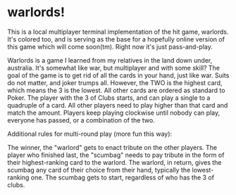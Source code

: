 # warlords! 
This is a local multiplayer terminal implementation of the hit game, warlords. It's colored too, and is serving as the base for a hopefully online version of this game which will come soon(tm). Right now it's just pass-and-play. 

Warlords is a game I learned from my relatives in the land down under, australia. It's somewhat like war, but multiplayer and with some skill?
The goal of the game is to get rid of all the cards in your hand, just like war. Suits do not matter, and joker trumps all. However, the TWO is the highest card, which means the 3 is the lowest. All other cards are ordered as standard to Poker.  The player with the 3 of Clubs starts, and can play a single to a quadruple of a card. All other players need to play higher than that card and match the amount. Players keep playing clockwise until nobody can play, everyone has passed, or a combination of the two. 

Additional rules for multi-round play (more fun this way):

The winner, the "warlord" gets to enact tribute on the other players. The player who finished last, the "scumbag" needs to pay tribute in the form of their highest-ranking card to the warlord. The warlord, in return, gives the scumbag any card of their choice from their hand, typically the lowest-ranking one. The scumbag gets to start, regardless of who has the 3 of clubs. 